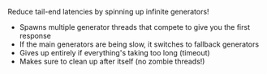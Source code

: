 Reduce tail-end latencies by spinning up infinite generators!
- Spawns multiple generator threads that compete to give you the first response
- If the main generators are being slow, it switches to fallback generators
- Gives up entirely if everything's taking too long (timeout)
- Makes sure to clean up after itself (no zombie threads!)